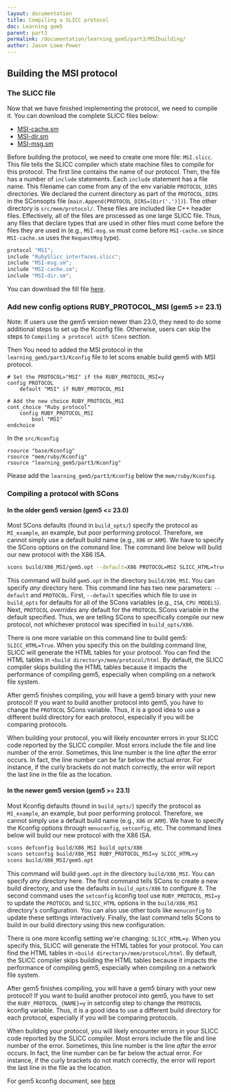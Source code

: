 ```yaml
---
layout: documentation
title: Compiling a SLICC protocol
doc: Learning gem5
parent: part3
permalink: /documentation/learning_gem5/part3/MSIbuilding/
author: Jason Lowe-Power
---
```



## Building the MSI protocol

### The SLICC file

Now that we have finished implementing the protocol, we need to compile
it. You can download the complete SLICC files below:

- [MSI-cache.sm](https://gem5.googlesource.com/public/gem5/+/refs/heads/stable/src/learning_gem5/part3/MSI-cache.sm)
- [MSI-dir.sm](https://gem5.googlesource.com/public/gem5/+/refs/heads/stable/src/learning_gem5/part3/MSI-dir.sm)
- [MSI-msg.sm](https://gem5.googlesource.com/public/gem5/+/refs/heads/stable/src/learning_gem5/part3/MSI-msg.sm)

Before building the protocol, we need to create one more file:
`MSI.slicc`. This file tells the SLICC compiler which state machine
files to compile for this protocol. The first line contains the name of
our protocol. Then, the file has a number of `include` statements. Each
`include` statement has a file name. This filename can come from any of
the env variable `PROTOCOL_DIRS` directories. We declared the current
directory as part of the `PROTOCOL_DIRS` in the SConsopts file
(`main.Append(PROTOCOL_DIRS=[Dir('.')])`). The other directory is
`src/mem/protocol/`. These files are included like C++ header files.
Effectively, all of the files are processed as one large SLICC file.
Thus, any files that declare types that are used in other files must
come before the files they are used in (e.g., `MSI-msg.sm` must come
before `MSI-cache.sm` since `MSI-cache.sm` uses the `RequestMsg` type).

```cpp
protocol "MSI";
include "RubySlicc_interfaces.slicc";
include "MSI-msg.sm";
include "MSI-cache.sm";
include "MSI-dir.sm";
```

You can download the fill file
[here](https://github.com/gem5/gem5/blob/stable/src/learning_gem5/part3/MSI.slicc).

### Add new config options RUBY_PROTOCOL_MSI (gem5 >= 23.1)

Note: If users use the gem5 version newer than 23.0, they need to do some additional
steps to set up the Kconfig file. Otherwise, users can skip the steps to
`Compiling a protocol with SCons` section.

Then You need to added the MSI protocol in the `learning_gem5/part3/Kconfig`
file to let scons enable build gem5 with MSI protocol.

```
# Set the PROTOCOL="MSI" if the RUBY_PROTOCOL_MSI=y
config PROTOCOL
    default "MSI" if RUBY_PROTOCOL_MSI

# Add the new choice RUBY_PROTOCOL_MSI
cont_choice "Ruby protocol"
    config RUBY_PROTOCOL_MSI
        bool "MSI"
endchoice
```

In the `src/Kconfig`

```
rsource "base/Kconfig"
rsource "mem/ruby/Kconfig"
rsource "learning_gem5/part3/Kconfig"
```

Please add the `learning_gem5/part3/Kconfig` below the `mem/ruby/Kconfig`.

### Compiling a protocol with SCons

#### In the older gem5 version (gem5 <= 23.0)

Most SCons defaults (found in `build_opts/`) specify the protocol as
`MI_example`, an example, but poor performing protocol. Therefore, we
cannot simply use a default build name (e.g., `X86` or `ARM`). We have
to specify the SCons options on the command line. The command line below
will build our new protocol with the X86 ISA.

```sh
scons build/X86_MSI/gem5.opt --default=X86 PROTOCOL=MSI SLICC_HTML=True
```

This command will build `gem5.opt` in the directory `build/X86_MSI`. You
can specify *any* directory here. This command line has two new
parameters: `--default` and `PROTOCOL`. First, `--default` specifies
which file to use in `build_opts` for defaults for all of the SCons
variables (e.g., `ISA`, `CPU_MODELS`). Next, `PROTOCOL` *overrides* any
default for the `PROTOCOL` SCons variable in the default specified.
Thus, we are telling SCons to specifically compile our new protocol, not
whichever protocol was specified in `build_opts/X86`.

There is one more variable on this command line to build gem5:
`SLICC_HTML=True`. When you specify this on the building command line,
SLICC will generate the HTML tables for your protocol. You can find the
HTML tables in `<build directory>/mem/protocol/html`. By default, the
SLICC compiler skips building the HTML tables because it impacts the
performance of compiling gem5, especially when compiling on a network
file system.

After gem5 finishes compiling, you will have a gem5 binary with your new
protocol! If you want to build another protocol into gem5, you have to
change the `PROTOCOL` SCons variable. Thus, it is a good idea to use a
different build directory for each protocol, especially if you will be
comparing protocols.

When building your protocol, you will likely encounter errors in your
SLICC code reported by the SLICC compiler. Most errors include the file
and line number of the error. Sometimes, this line number is the line
*after* the error occurs. In fact, the line number can be far below the
actual error. For instance, if the curly brackets do not match
correctly, the error will report the last line in the file as the
location.

#### In the newer gem5 version (gem5 >= 23.1)

Most Kconfig defaults (found in `build_opts/`) specify the protocol as
`MI_example`, an example, but poor performing protocol. Therefore, we
cannot simply use a default build name (e.g., `X86` or `ARM`). We have
to specify the Kconfig options through `menuconfig`, `setconfig`, etc.
The command lines below will build our new protocol with the X86 ISA.

```sh
scons defconfig build/X86_MSI build_opts/X86
scons setconfig build/X86_MSI RUBY_PROTOCOL_MSI=y SLICC_HTML=y
scons build/X86_MSI/gem5.opt
```

This command will build `gem5.opt` in the directory `build/X86_MSI`. You
can specify *any* directory here. The first command tells SCons to create a
new build directory, and use the defaults in `build_opts/X86` to configure it.
The second command uses the `setconfig` kconfig tool use `RUBY_PROTOCOL_MSI=y`
to update the `PROTOCOL` and `SLICC_HTML` options in the `build/X86_MSI`
directory's configuration. You can also use other tools like `menuconfig` to
update these settings interactively. Finally, the last command tells SCons to
build in our build directory using this new configuration.

There is one more kconfig setting we're changing: `SLICC_HTML=y`. When
you specify this, SLICC will generate the HTML tables for your protocol.
You can find the HTML tables in `<build directory>/mem/protocol/html`. By
default, the SLICC compiler skips building the HTML tables because it impacts
the performance of compiling gem5, especially when compiling on a network
file system.

After gem5 finishes compiling, you will have a gem5 binary with your new
protocol! If you want to build another protocol into gem5, you have to
set the `RUBY_PROTOCOL_{NAME}=y` in setconfig step to change the `PROTOCOL`
kconfig variable. Thus, it is a good idea to use a different build directory
for each protocol, especially if you will be comparing protocols.

When building your protocol, you will likely encounter errors in your
SLICC code reported by the SLICC compiler. Most errors include the file
and line number of the error. Sometimes, this line number is the line
*after* the error occurs. In fact, the line number can be far below the
actual error. For instance, if the curly brackets do not match
correctly, the error will report the last line in the file as the
location.

For gem5 kconfig document, see
[here](https://www.gem5.org/documentation/general_docs/kconfig_build_system/)
